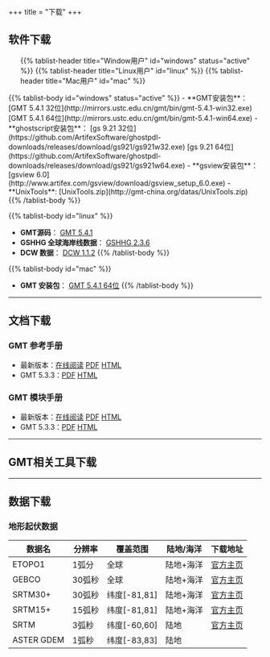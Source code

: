 +++
title = "下载"
+++


## 软件下载

<div>
<ul class="nav nav-tabs" role="tablist">
{{% tablist-header title="Window用户" id="windows" status="active" %}}
{{% tablist-header title="Linux用户" id="linux" %}}
{{% tablist-header title="Mac用户" id="mac" %}}
</ul>

<div class="tab-content">
{{% tablist-body id="windows" status="active" %}}
- **GMT安装包**： [GMT 5.4.1 32位](http://mirrors.ustc.edu.cn/gmt/bin/gmt-5.4.1-win32.exe) [GMT 5.4.1 64位](http://mirrors.ustc.edu.cn/gmt/bin/gmt-5.4.1-win64.exe)
- **ghostscript安装包**： [gs 9.21 32位](https://github.com/ArtifexSoftware/ghostpdl-downloads/releases/download/gs921/gs921w32.exe) [gs 9.21 64位](https://github.com/ArtifexSoftware/ghostpdl-downloads/releases/download/gs921/gs921w64.exe)
- **gsview安装包**： [gsview 6.0](http://www.artifex.com/gsview/download/gsview_setup_6.0.exe)
- **UnixTools**: [UnixTools.zip](http://gmt-china.org/datas/UnixTools.zip)
{{% /tablist-body %}}

{{% tablist-body id="linux" %}}
- **GMT源码**： [GMT 5.4.1](http://mirrors.ustc.edu.cn/gmt/gmt-5.4.1-src.tar.gz)
- **GSHHG 全球海岸线数据**： [GSHHG 2.3.6](http://mirrors.ustc.edu.cn/gmt/gshhg-gmt-2.3.6.tar.gz)
- **DCW 数据**： [DCW 1.1.2](http://mirrors.ustc.edu.cn/gmt/dcw-gmt-1.1.2.tar.gz)
{{% /tablist-body %}}

{{% tablist-body id="mac" %}}
- **GMT 安装包**： [GMT 5.4.1 64位](http://mirrors.ustc.edu.cn/gmt/bin/gmt-5.4.1-darwin-x84_64.dmg)
{{% /tablist-body %}}
</div>
</div>

---

## 文档下载

### GMT 参考手册

- 最新版本：[在线阅读](http://docs.gmt-china.org) [PDF](http://docs.gmt-china.org/GMT_docs.pdf) [HTML](http://docs.gmt-china.org/GMT_docs.zip)
- GMT 5.3.3：[PDF](https://github.com/gmt-china/GMT_docs/releases/download/5.3.3/GMT_docs-v5.3.3.pdf) [HTML](https://github.com/gmt-china/GMT_docs/releases/download/5.3.3/GMT_docs-v5.3.3-HTML.zip)

### GMT 模块手册

- 最新版本：[在线阅读](http://modules.gmt-china.org) [PDF](http://modules.gmt-china.org/GMT_modules.pdf) [HTML](http://modules.gmt-china.org/GMT_modules.zip)
- GMT 5.3.3：[PDF](https://github.com/gmt-china/GMT_modules/releases/download/5.3.3/GMT_modules-v5.3.3.pdf) [HTML](https://github.com/gmt-china/GMT_modules/releases/download/5.3.3/GMT_modules-v5.3.3-HTML.zip)

---

## GMT相关工具下载

---

## 数据下载

### 地形起伏数据

| 数据名      | 分辨率 | 覆盖范围     | 陆地/海洋  | 下载地址
|-------------|---------------|--------------|------------|-------------
| ETOPO1      | 1弧分  | 全球         | 陆地+海洋  | [官方主页](http://www.ngdc.noaa.gov/mgg/global/)
| GEBCO       | 30弧秒 | 全球         | 陆地+海洋  | [官方主页](http://www.bodc.ac.uk/data/online_delivery/gebco/)
| SRTM30+     | 30弧秒 | 纬度[-81,81] | 陆地+海洋  | [官方主页](http://topex.ucsd.edu/WWW_html/srtm30_plus.html)
| SRTM15+     | 15弧秒 | 纬度[-81,81] | 陆地+海洋  | [官方主页](http://topex.ucsd.edu/WWW_html/mar_topo.html)
| SRTM        | 3弧秒  | 纬度[-60,60] | 陆地       | [官方主页](http://srtm.csi.cgiar.org/SELECTION/inputCoord.asp)
| ASTER GDEM  | 1弧秒  | 纬度[-83,83] | 陆地       |
